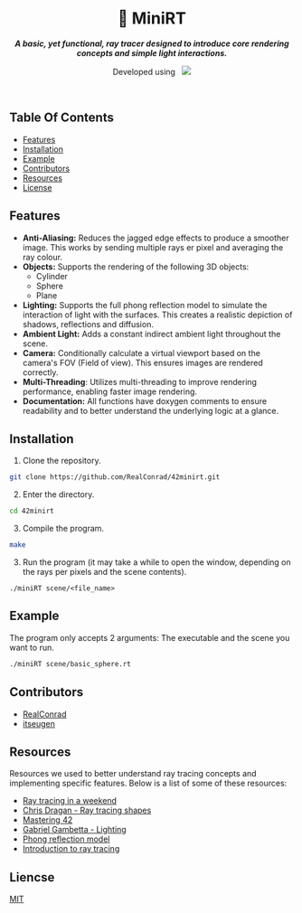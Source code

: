 <div align="center">
  <h1>
    📗 MiniRT
  </h1>
  <p>
    <b><i>A basic, yet functional, ray tracer designed to introduce core rendering concepts and simple light interactions.</i></b>
  </p>
  <p>
    Developed using&nbsp&nbsp
    <a href="https://skillicons.dev">
      <img src="https://skillicons.dev/icons?i=c,vscode" />
    </a>
  </p>
</div>

<br />

## Table Of Contents
- [Features](#features)
- [Installation](#installation)
- [Example](#example)
- [Contributors](#contributors)
- [Resources](#resources)
- [License](#license)

## Features
- **Anti-Aliasing:** Reduces the jagged edge effects to produce a smoother image. This works by sending multiple rays er pixel and averaging the ray colour.
- **Objects:** Supports the rendering of the following 3D objects:
  - Cylinder
  - Sphere
  - Plane
- **Lighting:** Supports the full phong reflection model to simulate the interaction of light with the surfaces. This creates a realistic depiction of shadows, reflections and diffusion.
- **Ambient Light:** Adds a constant indirect ambient light throughout the scene.
- **Camera:** Conditionally calculate a virtual viewport based on the camera's FOV (Field of view). This ensures images are rendered correctly.
- **Multi-Threading**: Utilizes multi-threading to improve rendering performance, enabling faster image rendering.
- **Documentation:** All functions have doxygen comments to ensure readability and to better understand the underlying logic at a glance.

## Installation
1. Clone the repository.
```bash
git clone https://github.com/RealConrad/42minirt.git
```
2. Enter the directory.
```bash
cd 42minirt
```
3. Compile the program.
```bash
make
```
3. Run the program (it may take a while to open the window, depending on the rays per pixels and the scene contents).
```
./miniRT scene/<file_name>
```

## Example
The program only accepts 2 arguments: The executable and the scene you want to run.
```bash
./miniRT scene/basic_sphere.rt
```

## Contributors
- [RealConrad](https://github.com/RealConrad)
- [itseugen](https://github.com/itseugen)


## Resources
Resources we used to better understand ray tracing concepts and implementing specific features. Below is a list of some of these resources:
- [Ray tracing in a weekend](https://raytracing.github.io/books/RayTracingInOneWeekend.html)
- [Chris Dragan - Ray tracing shapes](https://hugi.scene.org/online/hugi24/coding%20graphics%20chris%20dragan%20raytracing%20shapes.htm)
- [Mastering 42](https://haglobah.github.io/Mastering-42/holy_graph/miniRT.html)
- [Gabriel Gambetta - Lighting](https://gabrielgambetta.com/computer-graphics-from-scratch/03-light.html)
- [Phong reflection model](https://en.wikipedia.org/wiki/Phong_reflection_model)
- [Introduction to ray tracing](https://www.scratchapixel.com/lessons/3d-basic-rendering/introduction-to-ray-tracing/how-does-it-work.html)

## Liencse
[MIT](https://choosealicense.com/licenses/mit/)
